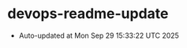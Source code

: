 # devops-readme-update
<!--START_SECTION:activity-->
- Auto-updated at Mon Sep 29 15:33:22 UTC 2025
<!--END_SECTION:activity-->
